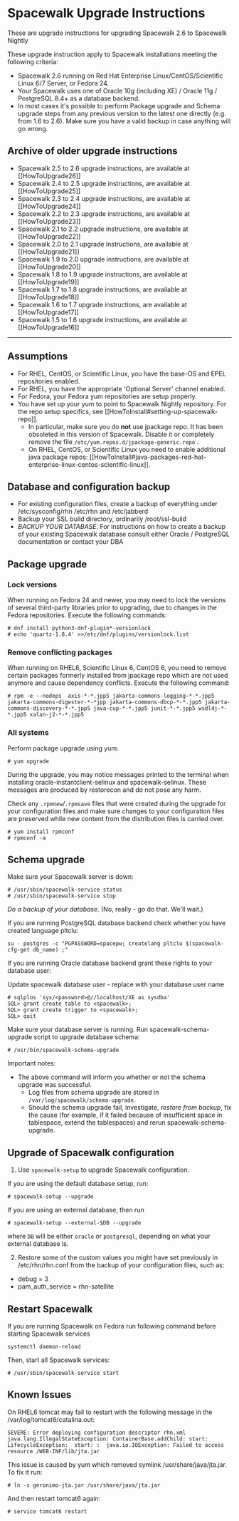 # Spacewalk Upgrade Instructions

These are upgrade instructions for upgrading Spacewalk 2.6 to Spacewalk Nightly

These upgrade instruction apply to Spacewalk installations meeting the following criteria:

  *  Spacewalk 2.6 running on Red Hat Enterprise Linux/CentOS/Scientific Linux 6/7 Server, or Fedora 24.
  *  Your Spacewalk uses one of Oracle 10g (including XE) / Oracle 11g / PostgreSQL 8.4+ as a database backend.
  *  In most cases it's possible to perform Package upgrade and Schema upgrade steps from any previous version to the latest one directly (e.g. from 1.6 to 2.6). Make sure you have a valid backup in case anything will go wrong.

## Archive of older upgrade instructions

 * Spacewalk 2.5 to 2.6 upgrade instructions, are available at [[HowToUpgrade26]]
 * Spacewalk 2.4 to 2.5 upgrade instructions, are available at [[HowToUpgrade25]]
 * Spacewalk 2.3 to 2.4 upgrade instructions, are available at [[HowToUpgrade24]]
 * Spacewalk 2.2 to 2.3 upgrade instructions, are available at [[HowToUpgrade23]]
 * Spacewalk 2.1 to 2.2 upgrade instructions, are available at [[HowToUpgrade22]]
 * Spacewalk 2.0 to 2.1 upgrade instructions, are available at [[HowToUpgrade21]]
 * Spacewalk 1.9 to 2.0 upgrade instructions, are available at [[HowToUpgrade20]]
 * Spacewalk 1.8 to 1.9 upgrade instructions, are available at [[HowToUpgrade19]]
 * Spacewalk 1.7 to 1.8 upgrade instructions, are available at [[HowToUpgrade18]]
 * Spacewalk 1.6 to 1.7 upgrade instructions, are available at [[HowToUpgrade17]]
 * Spacewalk 1.5 to 1.6 upgrade instructions, are available at [[HowToUpgrade16]]

----


## Assumptions

  * For RHEL, CentOS, or Scientific Linux, you have the base-OS and EPEL repositories enabled.
  * For RHEL, you have the appropriate 'Optional Server' channel enabled.
  * For Fedora, your Fedora yum repositories are setup properly.
  * You have set up your yum to point to Spacewalk Nightly repository. For the repo setup specifics, see [[HowToInstall#setting-up-spacewalk-repo]].
    * In particular, make sure you do **not** use jpackage repo. It has been obsoleted in this version of Spacewalk. Disable it or completely remove the file `/etc/yum.repos.d/jpackage-generic.repo` .
    * On RHEL, CentOS, or Scientific Linux you need to enable additional java package repos: [[HowToInstall#java-packages-red-hat-enterprise-linux-centos-scientific-linux]].


## Database and configuration backup

  *  For existing configuration files, create a backup of everything under /etc/sysconfig/rhn /etc/rhn and /etc/jabberd
  *  Backup your SSL build directory, ordinarily /root/ssl-build
  *  *BACKUP YOUR DATABASE*. For instructions on how to create a backup of your existing Spacewalk database consult either Oracle / PostgreSQL documentation or contact your DBA


## Package upgrade

### Lock versions

When running on Fedora 24 and newer, you may need to lock the versions of several third-party libraries prior to upgrading, due to changes in the Fedora repositories.
Execute the following commands:

    # dnf install python3-dnf-plugin*-versionlock
    # echo 'quartz-1.8.4' >>/etc/dnf/plugins/versionlock.list

### Remove conflicting packages

When running on RHEL6, Scientific Linux 6, CentOS 6, you need to remove certain packages formerly installed from jpackage repo which are not used anymore and cause dependency conflicts.
Execute the following command:

    # rpm -e --nodeps  axis-*-*.jpp5 jakarta-commons-logging-*-*.jpp5 jakarta-commons-digester-*-*jpp jakarta-commons-dbcp-*-*.jpp5 jakarta-commons-discovery-*-*.jpp5 java-cup-*-*.jpp5 junit-*-*.jpp5 wsdl4j-*-*.jpp5 xalan-j2-*-*.jpp5

### All systems

Perform package upgrade using yum:

    # yum upgrade

During the upgrade, you may notice messages printed to the terminal when installing oracle-instantclient-selinux and spacewalk-selinux. These messages are produced by restorecon and do not pose any harm.

Check any `.rpmnew`/`.rpmsave` files that were created during the upgrade for your configuration files and make sure changes to your configuration files are preserved while new content from the distribution files is carried over.

    # yum install rpmconf
    # rpmconf -a

## Schema upgrade

Make sure your Spacewalk server is down:

    # /usr/sbin/spacewalk-service status
    # /usr/sbin/spacewalk-service stop

*Do a backup of your database.* (No, really - go do that.  We'll wait.)

If you are running PostgreSQL database backend check whether you have created language pltclu:

    su - postgres -c "PGPASSWORD=spacepw; createlang pltclu $(spacewalk-cfg-get db_name) ;"

If you are running Oracle database backend grant these rights to your database user:

Update spacewalk database user - replace <spacewalk> with your database user name 

    # sqlplus 'sys/<password>@//localhost/XE as sysdba' 
    SQL> grant create table to <spacewalk>; 
    SQL> grant create trigger to <spacewalk>; 
    SQL> quit 

Make sure your database server is running. Run spacewalk-schema-upgrade script to upgrade database schema:

    # /usr/bin/spacewalk-schema-upgrade

Important notes:

  * The above command will inform you whether or not the schema upgrade was successful.
    * Log files from schema upgrade are stored in `/var/log/spacewalk/schema-upgrade`.
    * Should the schema upgrade fail, investigate, *restore from backup*, fix the cause (for example, if it failed because of insufficient space in tablespace, extend the tablespaces) and rerun spacewalk-schema-upgrade.

## Upgrade of Spacewalk configuration

  1. Use `spacewalk-setup` to upgrade Spacewalk configuration. 

  If you are using the default database setup, run:

    # spacewalk-setup --upgrade

  If you are using an external database, then run

    # spacewalk-setup --external-$DB --upgrade

  where `DB` will be either `oracle` or `postgresql`, depending on what your external database is.

  2. Restore some of the custom values you might have set previously in /etc/rhn/rhn.conf from the backup of your configuration files, such as:

  *  debug = 3
  *  pam_auth_service = rhn-satellite

## Restart Spacewalk

If you are running Spacewalk on Fedora run following command before starting Spacewalk services

    systemctl daemon-reload

Then, start all Spacewalk services:

    # /usr/sbin/spacewalk-service start

## Known Issues

On RHEL6 tomcat may fail to restart with the following message in the /var/log/tomcat6/catalina.out:

    SEVERE: Error deploying configuration descriptor rhn.xml
    java.lang.IllegalStateException: ContainerBase.addChild: start: LifecycleException:  start: :  java.io.IOException: Failed to access resource /WEB-INF/lib/jta.jar

This issue is caused by yum which removed symlink /usr/share/java/jta.jar. To fix it run:

    # ln -s geronimo-jta.jar /usr/share/java/jta.jar

And then restart tomcat6 again:

    # service tomcat6 restart